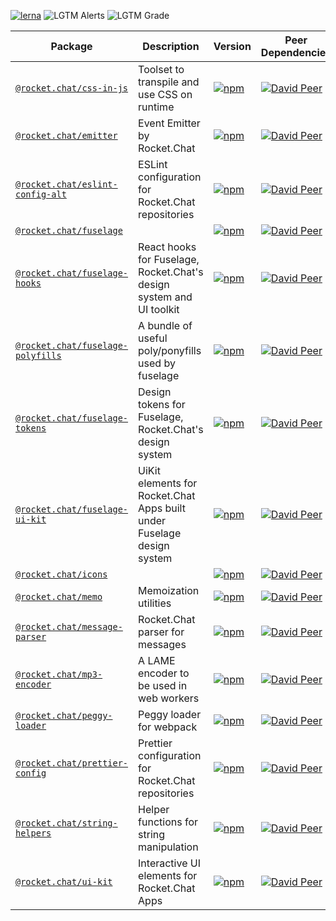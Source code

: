[![lerna](https://img.shields.io/badge/maintained%20with-lerna-cc00ff.svg)](https://lerna.js.org/) ![LGTM Alerts](https://img.shields.io/lgtm/alerts/github/RocketChat/Rocket.Chat.Fuselage) ![LGTM Grade](https://img.shields.io/lgtm/grade/javascript/github/RocketChat/Rocket.Chat.Fuselage)

Package                                                                        | Description                                                            | Version                                                                                                                                   | Peer Dependencies                                                                                                                                                                                                        | Dev Dependencies                                                                                                                                                                                                      | Dependencies                                                                                                                                                                                        
------------------------------------------------------------------------------ | ---------------------------------------------------------------------- | ----------------------------------------------------------------------------------------------------------------------------------------- | ------------------------------------------------------------------------------------------------------------------------------------------------------------------------------------------------------------------------ | --------------------------------------------------------------------------------------------------------------------------------------------------------------------------------------------------------------------- | ----------------------------------------------------------------------------------------------------------------------------------------------------------------------------------------------------
[`@rocket.chat/css-in-js`](/packages/@rocket.chat/css-in-js)                   | Toolset to transpile and use CSS on runtime                            | [![npm](https://img.shields.io/npm/v/@rocket.chat/css-in-js.svg)](https://www.npmjs.com/package/@rocket.chat/css-in-js)                   | [![David Peer](https://img.shields.io/david/peer/RocketChat/Rocket.Chat.Fuselage.svg?path=packages/css-in-js)](https://david-dm.org/RocketChat/Rocket.Chat.Fuselage?path=packages/css-in-js&type=peer)                   | [![David Dev](https://img.shields.io/david/dev/RocketChat/Rocket.Chat.Fuselage.svg?path=packages/css-in-js)](https://david-dm.org/RocketChat/Rocket.Chat.Fuselage?path=packages/css-in-js&type=dev)                   | [![David](https://img.shields.io/david/RocketChat/Rocket.Chat.Fuselage.svg?path=packages/css-in-js)](https://david-dm.org/RocketChat/Rocket.Chat.Fuselage?path=packages/css-in-js)                  
[`@rocket.chat/emitter`](/packages/@rocket.chat/emitter)                       | Event Emitter by Rocket.Chat                                           | [![npm](https://img.shields.io/npm/v/@rocket.chat/emitter.svg)](https://www.npmjs.com/package/@rocket.chat/emitter)                       | [![David Peer](https://img.shields.io/david/peer/RocketChat/Rocket.Chat.Fuselage.svg?path=packages/emitter)](https://david-dm.org/RocketChat/Rocket.Chat.Fuselage?path=packages/emitter&type=peer)                       | [![David Dev](https://img.shields.io/david/dev/RocketChat/Rocket.Chat.Fuselage.svg?path=packages/emitter)](https://david-dm.org/RocketChat/Rocket.Chat.Fuselage?path=packages/emitter&type=dev)                       | [![David](https://img.shields.io/david/RocketChat/Rocket.Chat.Fuselage.svg?path=packages/emitter)](https://david-dm.org/RocketChat/Rocket.Chat.Fuselage?path=packages/emitter)                      
[`@rocket.chat/eslint-config-alt`](/packages/@rocket.chat/eslint-config-alt)   | ESLint configuration for Rocket.Chat repositories                      | [![npm](https://img.shields.io/npm/v/@rocket.chat/eslint-config-alt.svg)](https://www.npmjs.com/package/@rocket.chat/eslint-config-alt)   | [![David Peer](https://img.shields.io/david/peer/RocketChat/Rocket.Chat.Fuselage.svg?path=packages/eslint-config-alt)](https://david-dm.org/RocketChat/Rocket.Chat.Fuselage?path=packages/eslint-config-alt&type=peer)   | [![David Dev](https://img.shields.io/david/dev/RocketChat/Rocket.Chat.Fuselage.svg?path=packages/eslint-config-alt)](https://david-dm.org/RocketChat/Rocket.Chat.Fuselage?path=packages/eslint-config-alt&type=dev)   | [![David](https://img.shields.io/david/RocketChat/Rocket.Chat.Fuselage.svg?path=packages/eslint-config-alt)](https://david-dm.org/RocketChat/Rocket.Chat.Fuselage?path=packages/eslint-config-alt)  
[`@rocket.chat/fuselage`](/packages/@rocket.chat/fuselage)                     |                                                                        | [![npm](https://img.shields.io/npm/v/@rocket.chat/fuselage.svg)](https://www.npmjs.com/package/@rocket.chat/fuselage)                     | [![David Peer](https://img.shields.io/david/peer/RocketChat/Rocket.Chat.Fuselage.svg?path=packages/fuselage)](https://david-dm.org/RocketChat/Rocket.Chat.Fuselage?path=packages/fuselage&type=peer)                     | [![David Dev](https://img.shields.io/david/dev/RocketChat/Rocket.Chat.Fuselage.svg?path=packages/fuselage)](https://david-dm.org/RocketChat/Rocket.Chat.Fuselage?path=packages/fuselage&type=dev)                     | [![David](https://img.shields.io/david/RocketChat/Rocket.Chat.Fuselage.svg?path=packages/fuselage)](https://david-dm.org/RocketChat/Rocket.Chat.Fuselage?path=packages/fuselage)                    
[`@rocket.chat/fuselage-hooks`](/packages/@rocket.chat/fuselage-hooks)         | React hooks for Fuselage, Rocket.Chat's design system and UI toolkit   | [![npm](https://img.shields.io/npm/v/@rocket.chat/fuselage-hooks.svg)](https://www.npmjs.com/package/@rocket.chat/fuselage-hooks)         | [![David Peer](https://img.shields.io/david/peer/RocketChat/Rocket.Chat.Fuselage.svg?path=packages/fuselage-hooks)](https://david-dm.org/RocketChat/Rocket.Chat.Fuselage?path=packages/fuselage-hooks&type=peer)         | [![David Dev](https://img.shields.io/david/dev/RocketChat/Rocket.Chat.Fuselage.svg?path=packages/fuselage-hooks)](https://david-dm.org/RocketChat/Rocket.Chat.Fuselage?path=packages/fuselage-hooks&type=dev)         | [![David](https://img.shields.io/david/RocketChat/Rocket.Chat.Fuselage.svg?path=packages/fuselage-hooks)](https://david-dm.org/RocketChat/Rocket.Chat.Fuselage?path=packages/fuselage-hooks)        
[`@rocket.chat/fuselage-polyfills`](/packages/@rocket.chat/fuselage-polyfills) | A bundle of useful poly/ponyfills used by fuselage                     | [![npm](https://img.shields.io/npm/v/@rocket.chat/fuselage-polyfills.svg)](https://www.npmjs.com/package/@rocket.chat/fuselage-polyfills) | [![David Peer](https://img.shields.io/david/peer/RocketChat/Rocket.Chat.Fuselage.svg?path=packages/fuselage-polyfills)](https://david-dm.org/RocketChat/Rocket.Chat.Fuselage?path=packages/fuselage-polyfills&type=peer) | [![David Dev](https://img.shields.io/david/dev/RocketChat/Rocket.Chat.Fuselage.svg?path=packages/fuselage-polyfills)](https://david-dm.org/RocketChat/Rocket.Chat.Fuselage?path=packages/fuselage-polyfills&type=dev) | [![David](https://img.shields.io/david/RocketChat/Rocket.Chat.Fuselage.svg?path=packages/fuselage-polyfills)](https://david-dm.org/RocketChat/Rocket.Chat.Fuselage?path=packages/fuselage-polyfills)
[`@rocket.chat/fuselage-tokens`](/packages/@rocket.chat/fuselage-tokens)       | Design tokens for Fuselage, Rocket.Chat's design system                | [![npm](https://img.shields.io/npm/v/@rocket.chat/fuselage-tokens.svg)](https://www.npmjs.com/package/@rocket.chat/fuselage-tokens)       | [![David Peer](https://img.shields.io/david/peer/RocketChat/Rocket.Chat.Fuselage.svg?path=packages/fuselage-tokens)](https://david-dm.org/RocketChat/Rocket.Chat.Fuselage?path=packages/fuselage-tokens&type=peer)       | [![David Dev](https://img.shields.io/david/dev/RocketChat/Rocket.Chat.Fuselage.svg?path=packages/fuselage-tokens)](https://david-dm.org/RocketChat/Rocket.Chat.Fuselage?path=packages/fuselage-tokens&type=dev)       | [![David](https://img.shields.io/david/RocketChat/Rocket.Chat.Fuselage.svg?path=packages/fuselage-tokens)](https://david-dm.org/RocketChat/Rocket.Chat.Fuselage?path=packages/fuselage-tokens)      
[`@rocket.chat/fuselage-ui-kit`](/packages/@rocket.chat/fuselage-ui-kit)       | UiKit elements for Rocket.Chat Apps built under Fuselage design system | [![npm](https://img.shields.io/npm/v/@rocket.chat/fuselage-ui-kit.svg)](https://www.npmjs.com/package/@rocket.chat/fuselage-ui-kit)       | [![David Peer](https://img.shields.io/david/peer/RocketChat/Rocket.Chat.Fuselage.svg?path=packages/fuselage-ui-kit)](https://david-dm.org/RocketChat/Rocket.Chat.Fuselage?path=packages/fuselage-ui-kit&type=peer)       | [![David Dev](https://img.shields.io/david/dev/RocketChat/Rocket.Chat.Fuselage.svg?path=packages/fuselage-ui-kit)](https://david-dm.org/RocketChat/Rocket.Chat.Fuselage?path=packages/fuselage-ui-kit&type=dev)       | [![David](https://img.shields.io/david/RocketChat/Rocket.Chat.Fuselage.svg?path=packages/fuselage-ui-kit)](https://david-dm.org/RocketChat/Rocket.Chat.Fuselage?path=packages/fuselage-ui-kit)      
[`@rocket.chat/icons`](/packages/@rocket.chat/icons)                           |                                                                        | [![npm](https://img.shields.io/npm/v/@rocket.chat/icons.svg)](https://www.npmjs.com/package/@rocket.chat/icons)                           | [![David Peer](https://img.shields.io/david/peer/RocketChat/Rocket.Chat.Fuselage.svg?path=packages/icons)](https://david-dm.org/RocketChat/Rocket.Chat.Fuselage?path=packages/icons&type=peer)                           | [![David Dev](https://img.shields.io/david/dev/RocketChat/Rocket.Chat.Fuselage.svg?path=packages/icons)](https://david-dm.org/RocketChat/Rocket.Chat.Fuselage?path=packages/icons&type=dev)                           | [![David](https://img.shields.io/david/RocketChat/Rocket.Chat.Fuselage.svg?path=packages/icons)](https://david-dm.org/RocketChat/Rocket.Chat.Fuselage?path=packages/icons)                          
[`@rocket.chat/memo`](/packages/@rocket.chat/memo)                             | Memoization utilities                                                  | [![npm](https://img.shields.io/npm/v/@rocket.chat/memo.svg)](https://www.npmjs.com/package/@rocket.chat/memo)                             | [![David Peer](https://img.shields.io/david/peer/RocketChat/Rocket.Chat.Fuselage.svg?path=packages/memo)](https://david-dm.org/RocketChat/Rocket.Chat.Fuselage?path=packages/memo&type=peer)                             | [![David Dev](https://img.shields.io/david/dev/RocketChat/Rocket.Chat.Fuselage.svg?path=packages/memo)](https://david-dm.org/RocketChat/Rocket.Chat.Fuselage?path=packages/memo&type=dev)                             | [![David](https://img.shields.io/david/RocketChat/Rocket.Chat.Fuselage.svg?path=packages/memo)](https://david-dm.org/RocketChat/Rocket.Chat.Fuselage?path=packages/memo)                            
[`@rocket.chat/message-parser`](/packages/@rocket.chat/message-parser)         | Rocket.Chat parser for messages                                        | [![npm](https://img.shields.io/npm/v/@rocket.chat/message-parser.svg)](https://www.npmjs.com/package/@rocket.chat/message-parser)         | [![David Peer](https://img.shields.io/david/peer/RocketChat/Rocket.Chat.Fuselage.svg?path=packages/message-parser)](https://david-dm.org/RocketChat/Rocket.Chat.Fuselage?path=packages/message-parser&type=peer)         | [![David Dev](https://img.shields.io/david/dev/RocketChat/Rocket.Chat.Fuselage.svg?path=packages/message-parser)](https://david-dm.org/RocketChat/Rocket.Chat.Fuselage?path=packages/message-parser&type=dev)         | [![David](https://img.shields.io/david/RocketChat/Rocket.Chat.Fuselage.svg?path=packages/message-parser)](https://david-dm.org/RocketChat/Rocket.Chat.Fuselage?path=packages/message-parser)        
[`@rocket.chat/mp3-encoder`](/packages/@rocket.chat/mp3-encoder)               | A LAME encoder to be used in web workers                               | [![npm](https://img.shields.io/npm/v/@rocket.chat/mp3-encoder.svg)](https://www.npmjs.com/package/@rocket.chat/mp3-encoder)               | [![David Peer](https://img.shields.io/david/peer/RocketChat/Rocket.Chat.Fuselage.svg?path=packages/mp3-encoder)](https://david-dm.org/RocketChat/Rocket.Chat.Fuselage?path=packages/mp3-encoder&type=peer)               | [![David Dev](https://img.shields.io/david/dev/RocketChat/Rocket.Chat.Fuselage.svg?path=packages/mp3-encoder)](https://david-dm.org/RocketChat/Rocket.Chat.Fuselage?path=packages/mp3-encoder&type=dev)               | [![David](https://img.shields.io/david/RocketChat/Rocket.Chat.Fuselage.svg?path=packages/mp3-encoder)](https://david-dm.org/RocketChat/Rocket.Chat.Fuselage?path=packages/mp3-encoder)              
[`@rocket.chat/peggy-loader`](/packages/@rocket.chat/peggy-loader)             | Peggy loader for webpack                                               | [![npm](https://img.shields.io/npm/v/@rocket.chat/peggy-loader.svg)](https://www.npmjs.com/package/@rocket.chat/peggy-loader)             | [![David Peer](https://img.shields.io/david/peer/RocketChat/Rocket.Chat.Fuselage.svg?path=packages/peggy-loader)](https://david-dm.org/RocketChat/Rocket.Chat.Fuselage?path=packages/peggy-loader&type=peer)             | [![David Dev](https://img.shields.io/david/dev/RocketChat/Rocket.Chat.Fuselage.svg?path=packages/peggy-loader)](https://david-dm.org/RocketChat/Rocket.Chat.Fuselage?path=packages/peggy-loader&type=dev)             | [![David](https://img.shields.io/david/RocketChat/Rocket.Chat.Fuselage.svg?path=packages/peggy-loader)](https://david-dm.org/RocketChat/Rocket.Chat.Fuselage?path=packages/peggy-loader)            
[`@rocket.chat/prettier-config`](/packages/@rocket.chat/prettier-config)       | Prettier configuration for Rocket.Chat repositories                    | [![npm](https://img.shields.io/npm/v/@rocket.chat/prettier-config.svg)](https://www.npmjs.com/package/@rocket.chat/prettier-config)       | [![David Peer](https://img.shields.io/david/peer/RocketChat/Rocket.Chat.Fuselage.svg?path=packages/prettier-config)](https://david-dm.org/RocketChat/Rocket.Chat.Fuselage?path=packages/prettier-config&type=peer)       | [![David Dev](https://img.shields.io/david/dev/RocketChat/Rocket.Chat.Fuselage.svg?path=packages/prettier-config)](https://david-dm.org/RocketChat/Rocket.Chat.Fuselage?path=packages/prettier-config&type=dev)       | [![David](https://img.shields.io/david/RocketChat/Rocket.Chat.Fuselage.svg?path=packages/prettier-config)](https://david-dm.org/RocketChat/Rocket.Chat.Fuselage?path=packages/prettier-config)      
[`@rocket.chat/string-helpers`](/packages/@rocket.chat/string-helpers)         | Helper functions for string manipulation                               | [![npm](https://img.shields.io/npm/v/@rocket.chat/string-helpers.svg)](https://www.npmjs.com/package/@rocket.chat/string-helpers)         | [![David Peer](https://img.shields.io/david/peer/RocketChat/Rocket.Chat.Fuselage.svg?path=packages/string-helpers)](https://david-dm.org/RocketChat/Rocket.Chat.Fuselage?path=packages/string-helpers&type=peer)         | [![David Dev](https://img.shields.io/david/dev/RocketChat/Rocket.Chat.Fuselage.svg?path=packages/string-helpers)](https://david-dm.org/RocketChat/Rocket.Chat.Fuselage?path=packages/string-helpers&type=dev)         | [![David](https://img.shields.io/david/RocketChat/Rocket.Chat.Fuselage.svg?path=packages/string-helpers)](https://david-dm.org/RocketChat/Rocket.Chat.Fuselage?path=packages/string-helpers)        
[`@rocket.chat/ui-kit`](/packages/@rocket.chat/ui-kit)                         | Interactive UI elements for Rocket.Chat Apps                           | [![npm](https://img.shields.io/npm/v/@rocket.chat/ui-kit.svg)](https://www.npmjs.com/package/@rocket.chat/ui-kit)                         | [![David Peer](https://img.shields.io/david/peer/RocketChat/Rocket.Chat.Fuselage.svg?path=packages/ui-kit)](https://david-dm.org/RocketChat/Rocket.Chat.Fuselage?path=packages/ui-kit&type=peer)                         | [![David Dev](https://img.shields.io/david/dev/RocketChat/Rocket.Chat.Fuselage.svg?path=packages/ui-kit)](https://david-dm.org/RocketChat/Rocket.Chat.Fuselage?path=packages/ui-kit&type=dev)                         | [![David](https://img.shields.io/david/RocketChat/Rocket.Chat.Fuselage.svg?path=packages/ui-kit)](https://david-dm.org/RocketChat/Rocket.Chat.Fuselage?path=packages/ui-kit)                        